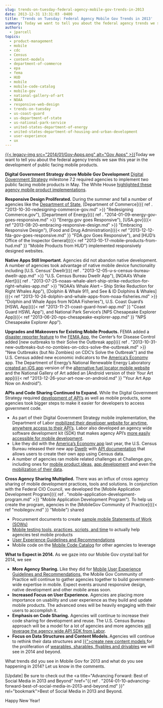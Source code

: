 ```yaml
---
slug: trends-on-tuesday-federal-agency-mobile-gov-trends-in-2013
date: 2013-12-31 13:31:03 -0400
title: 'Trends on Tuesday: Federal Agency Mobile Gov Trends in 2013'
summary: Today we want to tell you about the federal agency trends we saw this year in the development of public facing mobile products. Digital Government Strategy drove Mobile Gov Development Digital Government Strategy milestone 7.2 required agencies to implement two public facing mobile products in May. The White House highlighted
authors:
  - jparcell
topics:
  - product-management
  - mobile
  - cdc
  - Census
  - content-models
  - department-of-commerce
  - epa
  - fema
  - HUD
  - mobile
  - mobile-code-catalog
  - mobile-gov
  - national-gallery-of-art
  - NOAA
  - responsive-web-design
  - trends-on-tuesday
  - us-coast-guard
  - us-department-of-state
  - us-national-park-service
  - united-states-department-of-energy
  - united-states-department-of-housing-and-urban-development
  - user-experience
  - ux
---
```


[{{< legacy-img src="2014/01/Gov-Apps.png" alt="Gov Apps" >}}](https://s3.amazonaws.com/digitalgov/_legacy-img/2014/01/Gov-Apps.png)Today we want to tell you about the federal agency trends we saw this year in the development of public facing mobile products.

**Digital Government Strategy drove Mobile Gov Development** [Digital Government Strategy](http://www.whitehouse.gov/sites/default/files/omb/egov/digital-government/digital-government.html#milestone-6-2) milestone 7.2 required agencies to implement two public facing mobile products in May. The White House [highlighted these agency mobile product implementations](http://www.whitehouse.gov/digitalgov/mobile).

**Responsive Design Proliferated.** During the summer and fall a number of agencies like the [Department of State](http://apps.usa.gov/state-department-mobile.shtml "State Department Mobile Site Goes Responsive"), [Department of Commerce]({{ ref . "2013-10-30-redesigning-commerce-gov.md" >}} "Redesigning Commerce.gov"), [Department of Energy]({{ ref . "2014-01-09-energy-gov-goes-responsive.md" >}} "Energy.gov goes Responsive"), [USA.gov]({{< ref "2013-08-20-embracing-responsive-design.md" >}} "Embracing Responsive Design"), [Food and Drug Administration]({{< ref "2013-12-12-fda-gov-goes-responsive.md" }} "FDA.gov Goes Responsive"), and [HUD&#8217;s Office of the Inspector General]({{< ref "2013-10-17-mobile-products-from-hud.md" }} "Mobile Products from HUD") implemented responsively designed websites.

**Native Apps Still Important**. Agencies did not abandon native development. A number of agencies took advantage of native mobile device functionality including [U.S. Census&#8217; Dwellr]({{ ref . "2013-12-05-u-s-census-bureau-dwellr-app.md" >}} "U.S. Census Bureau Dwellr App"), [NOAA&#8217;s Whale Alert]({{ ref . "2013-07-25-noaas-whale-alert-ship-strike-reduction-for-right-whales-app.md" >}} "NOAA’s Whale Alert – Ship Strike Reduction for Right Whales App"), [Dolphin & Whale 911, and See & ID Dolphins & Whales]({{< ref "2013-10-24-dolphin-and-whale-apps-from-noaa-fisheries.md" >}} "Dolphin and Whale Apps from NOAA Fisheries"), U.S. Coast Guard&#8217;s [HSWL App]({{< ref "2013-11-21-coast-guard-hswl-app.md" }} "Coast Guard HSWL App"), and National Park Service&#8217;s [NPS Chesapeake Explorer App]({{< ref "2013-06-20-nps-chesapeake-explorer-app.md" }} "NPS Chesapeake Explorer App").

**Upgrades and Makeovers for Existing Mobile Products.** FEMA added a [disaster reporter feature](http://www.fema.gov/disaster-reporter) to the [FEMA App,](http://www.fema.gov/smartphone-app) the Center&#8217;s for Disease Control added [new outbreaks to their Solve the Outbreak app]({{ ref . "2013-10-31-new-outbreaks-but-no-zombies-on-cdcs-solve-the-outbreak.md" >}} "New Outbreaks (but No Zombies) on CDC’s Solve the Outbreak") and the U.S. Census added new economic indicators to the [America&#8217;s Economy](http://apps.usa.gov/americas-economy.shtml) app. The Department of Energy&#8217;s National Renewable Energy Laboratory [created an iOS app](http://apps.usa.gov/alternative-fueling-stationp-locator.shtml) version of the [alternative fuel locator mobile website](http://apps.usa.gov/alternative-fuel-locator.shtml) and the National Gallery of Art added an [Android version of their Your Art app]({{< ref "2013-12-26-your-art-now-on-android.md" }} "Your Art App Now on Android").

**APIs and Code Sharing Continued to Expand.** While the Digital Government Strategy required [development of API&#8217;s](http://www.data.gov/developers/page/developer-resources) as well as mobile products, some agencies took bigger steps to make it easier for developers to access government code.

<ul class="how_to_mobile_list">
  <li>
    As part of their Digital Government Strategy mobile implementation, the Department of Labor <a href="http://www.dol.gov/digital-strategy/DigitalGovernance7-2.htm">mobilized their developer website for anytime, anywhere access to their API&#8217;s</a>. Labor also developed an agency wide software development kit (SDK) that makes agency API&#8217;s <a href="https://github.com/USDepartmentofLabor/Android_DOLDataSDK/wiki">more easily accessible for mobile development</a>.
  </li>
  <li>
    Like they did with the <a title="U.S. Census America’s Economy App" href="http://apps.usa.gov/americas-economy.shtml">America&#8217;s Economy app</a> last year, the U.S. Census Bureau released their new app <a title="U.S. Census Bureau Dwellr App" href="{{ ref . "2013-12-05-u-s-census-bureau-dwellr-app.md" }}">Dwellr</a> with <a href="http://www.census.gov/developers/">API documentation</a> that allows users to create their own app using Census data.
  </li>
  <li>
    A number of agencies ran mobile related challenges at Challenge.gov, including ones for <a href="http://mymoneyappup.challengepost.com/">mobile product ideas,</a> <a href="http://combatfeedinghack.challengepost.com/">app development</a> and even the <a href="http://www.health2con.com/devchallenge/mobilizing-data-for-pressure-ulcer-prevention-challenge/">mobilization of their data</a>.
  </li>
</ul>

**Cross Agency Sharing Multiplied.** There was an influx of cross agency sharing of mobile development practices, tools and solutions. In conjunction with the Federal CIO Council, we developed the [Mobile Application Development Program]({{ ref . "mobile-application-development-program.md" >}} "Mobile Application Development Program"). To help us create the program, agencies in the [MobileGov Community of Practice]({{< ref "mobilegov.md" }} "Mobile") shared

<ul class="how_to_mobile_list">
  <li>
    Procurement documents to create <a title="Mobile SOW and Developer Qualifications" href="{{ ref . "mobile-sow-and-developer-qualifications.md" }}">sample mobile Statements of Work (SOWs)</a>
  </li>
  <li>
    <a title="Mobile Product Testing Guidelines and Resources" href="{{ ref . "2013-08-22-mobile-product-testing-guidelines.md" }}">Mobile testing tools, practices, scripts, and time</a> to actually help agencies test mobile products
  </li>
  <li>
    <a title="Mobile User Experience Guidelines and Recommendations" href="{{ ref . "mobile-user-experience-guidelines-and-recommendations.md" }}">User Experience Guidelines and Recommendations</a>
  </li>
  <li>
    Mobile code on the <a title="Federal Mobile Code Sharing Catalog Is Here" href="{{ ref . "2013-05-13-federal-mobile-code-sharing-catalog-is-here.md" }}">Mobile Code Catalog</a> for other agencies to leverage
  </li>
</ul>

**What to Expect in 2014.** As we gaze into our Mobile Gov crystal ball for 2014, we see

<ul class="how_to_mobile_list">
  <li>
    <strong>More Agency Sharing.</strong> Like they did for <a title="Mobile User Experience Guidelines and Recommendations" href="{{ ref . "mobile-user-experience-guidelines-and-recommendations.md" }}">Mobile User Experience Guidelines and Recommendations</a>, the Mobile Gov Community of Practice will continue to gather agencies together to build government-wide expertise in mobile. Expect events around responsive design, native development and other mobile areas soon.
  </li>
  <li>
    <b>Increased Focus on User Experience.</b> Agencies are placing more importance on usability and user experience as they build and update mobile products. The advanced ones will be heavily engaging with their users to accomplish it.
  </li>
  <li>
    <b>Emphasis on Code Sharing.</b> Agencies will continue to increase their code sharing for development and reuse. The U.S. Census Bureau approach will be a model for a lot of agencies and more agencies <a href="https://github.com/USDepartmentofLabor/Android_DOLDataSDK/wiki">will leverage the agency wide API SDK from Labor</a>.
  </li>
  <li>
    <b>Focus on Data Structures and Content Models. </b>Agencies will continue to rethink their data structures and <a title="Always Future Ready: The Benefits of Open Content Models and Structured Data Webinar" href="{{ ref . "2013-10-28-always-future-ready-the-benefits-of-open-content-models-and-structured-data-webinar.md" >}}">create new content models </a>for the proliferation of <a title="Mary Meeker’s Internet Trends Report" href="{{< ref "2013-06-05-mary-meekers-internet-trends-report.md" }}">wearables, sharables, flyables and drivables</a> we will see in 2014 and beyond.
  </li>
</ul>

What trends did you see in Mobile Gov for 2013 and what do you see happening in 2014? Let us know in the comments.

[Update] Be sure to check out the <a title="Advancing Forward: Best of Social Media in 2013 and Beyond" href="{{ ref . "2014-01-10-advancing-forward-best-of-social-media-in-2013-and-beyond.md" }}" rel="bookmark">Best of Social Media in 2013 and Beyond.</a>

Happy New Year!